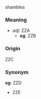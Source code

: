 shambles
### Meaning
+ _adj_: ZZA
    + __eg__: ZZB

### Origin

ZZC

### Synonym

__eg__: ZZD

+ ZZE


